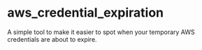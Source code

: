 # aws_credential_expiration

A simple tool to make it easier to spot when your temporary AWS credentials are about to expire.
